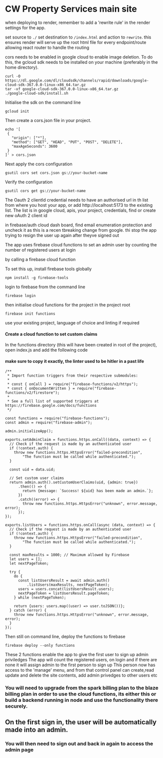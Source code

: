 # CW Property Services main site

when deploying to render, remember to add a 'rewrite rule' in the render settings for the app.

set source to `````./````` set destination to `````/index.html````` and action to `````rewrite`````. this ensures render will serve up the root html file for every endpoint/route allowing react router to handle the routing

cors needs to be enabled in google cloud to enable image deletion. To do this, the gcloud sdk needs to be installed on your machine (preferably in the home directory).
`````
curl -O https://dl.google.com/dl/cloudsdk/channels/rapid/downloads/google-cloud-sdk-367.0.0-linux-x86_64.tar.gz
tar -xf google-cloud-sdk-367.0.0-linux-x86_64.tar.gz
./google-cloud-sdk/install.sh 

`````

Initialise the sdk on the command line
`````
gcloud init

`````


 Then create a cors.json file in your project.

 `````
 echo '[
  {
    "origin": ["*"],
    "method": ["GET", "HEAD", "PUT", "POST", "DELETE"],
    "maxAgeSeconds": 3600
  }
]' > cors.json
 
`````
Next apply the cors configuration

`````
gsutil cors set cors.json gs://your-bucket-name

`````
Verify the configuration

`````
gsutil cors get gs://your-bucket-name

`````

The Oauth 2 clientId credential needs to have an authorised url in th list from where you host your app, or add http://localhost:5173 to the existing list.
The list is in google cloud, apis, your project, credentials, find or create new oAuth 2 client id

in firebase/auth cloud dash board, find email enumeration protection and uncheck it as this is a recen tbreaking change from google. thi stop the app trying to resign the user up again after theyve signed out

The app uses firebase cloud functions to set an admin user by counting the number of registered users at login

by calling a firebase cloud function

To set this up, install firebase tools globally 
`````
npm install -g firebase-tools
`````
login to firebase from the command line
`````
firebase login
`````

then initialise cloud functions for the project in the project root
`````
firebase init functions
`````
use your existing project, language of choice and linting if required




 #### Create a cloud function to set custom claims

In the functions directory (this will have been created in root of the project), open index.js and add the following code 
#### make sure to copy it exactly, the linter used to be hitler in a past life ####
`````
/**
 * Import function triggers from their respective submodules:
 *
 * const { onCall } = require("firebase-functions/v2/https");
 * const { onDocumentWritten } = require("firebase-functions/v2/firestore");
 *
 * See a full list of supported triggers at https://firebase.google.com/docs/functions
 */

const functions = require("firebase-functions");
const admin = require("firebase-admin");

admin.initializeApp();

exports.setAdminClaim = functions.https.onCall((data, context) => {
  // Check if the request is made by an authenticated user
  if (!context.auth) {
    throw new functions.https.HttpsError("failed-precondition",
        "The function must be called while authenticated.");
  }

  const uid = data.uid;

  // Set custom user claims
  return admin.auth().setCustomUserClaims(uid, {admin: true})
      .then(() => {
        return {message: `Success! ${uid} has been made an admin.`};
      })
      .catch((error) => {
        throw new functions.https.HttpsError("unknown", error.message, error);
      });
});

exports.listUsers = functions.https.onCall(async (data, context) => {
  // Check if the request is made by an authenticated user
  if (!context.auth) {
    throw new functions.https.HttpsError("failed-precondition",
        "The function must be called while authenticated.");
  }

  const maxResults = 1000; // Maximum allowed by Firebase
  let users = [];
  let nextPageToken;

  try {
    do {
      const listUsersResult = await admin.auth()
          .listUsers(maxResults, nextPageToken);
      users = users.concat(listUsersResult.users);
      nextPageToken = listUsersResult.pageToken;
    } while (nextPageToken);

    return {users: users.map((user) => user.toJSON())};
  } catch (error) {
    throw new functions.https.HttpsError("unknown", error.message, error);
  }
});

`````

Then still on command line, deploy the functions to firebase
`````
firebase deploy --only functions
`````
These 2 functions enable the app to give the first user to sign up admin priviledges 
The app will count the registered users, on login and if there are none it will assign admin to the first person to sign up
This person now has access to the 'manage' menu, and from that control panel can create,read update and delete the site contents, add admin privedges to other users etc

### You will need to upgrade from the spark billing plan to the blaze billing plan in order to use the cloud functions, its either this or build a backend running in node and use the functionality there securely.

## On the first sign in, the user will be automatically made into an admin.
### You will then need to sign out and back in again to access the admin page


